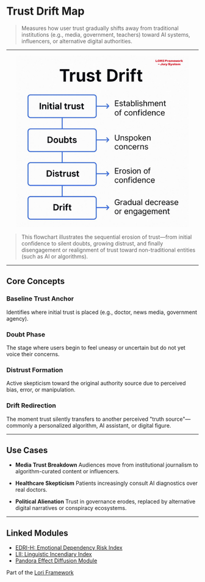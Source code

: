 # Trust Drift Map

> Measures how user trust gradually shifts away from traditional institutions (e.g., media, government, teachers) toward AI systems, influencers, or alternative digital authorities.

---

<p align="center">
<!-- B. GitHub preview path -->
<img src="https://github.com/frameworklori/lori-framework-site/blob/main/docs/assets/images/trust-drift-flowchart.png?raw=true" alt="Trust Drift diagram" width="450">
</p>

> This flowchart illustrates the sequential erosion of trust—from initial confidence to silent doubts, growing distrust, and finally disengagement or realignment of trust toward non-traditional entities (such as AI or algorithms).

---

## Core Concepts

### **Baseline Trust Anchor**
Identifies where initial trust is placed (e.g., doctor, news media, government agency).

### **Doubt Phase**
The stage where users begin to feel uneasy or uncertain but do not yet voice their concerns.

### **Distrust Formation**
Active skepticism toward the original authority source due to perceived bias, error, or manipulation.

### **Drift Redirection**
The moment trust silently transfers to another perceived "truth source"—commonly a personalized algorithm, AI assistant, or digital figure.

---

## Use Cases

- **Media Trust Breakdown**
Audiences move from institutional journalism to algorithm-curated content or influencers.

- **Healthcare Skepticism**
Patients increasingly consult AI diagnostics over real doctors.

- **Political Alienation**
Trust in governance erodes, replaced by alternative digital narratives or conspiracy ecosystems.

---

## Linked Modules

- [EDRI-H: Emotional Dependency Risk Index](EDRI-H.md)
- [LII: Linguistic Incendiary Index](LII.md)
- [Pandora Effect Diffusion Module](Pandora.md)

 
Part of the [Lori Framework](https://frameworklori.github.io/lori-framework-site)
